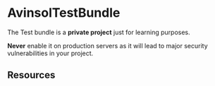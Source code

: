 AvinsolTestBundle
=================

The Test bundle is a **private project** just for learning purposes.

**Never** enable it on production servers as it will lead to major security
vulnerabilities in your project.

Resources
---------

